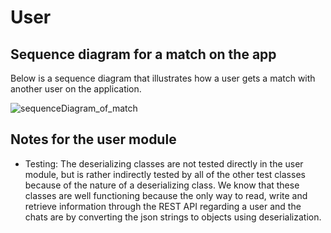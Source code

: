 # User 

## Sequence diagram for a match on the app

Below is a sequence diagram that illustrates how a user gets a match with another user on the application.

![sequenceDiagram_of_match](/uploads/710da31f6e281cbdccb37fdd10625543/sequenceDiagram_of_match.png)

## Notes for the user module

- Testing: The deserializing classes are not tested directly in the user module, but is rather indirectly tested by all of the other test classes because of the nature of a deserializing class. We know that these classes are well functioning because the only way to read, write and retrieve information through the REST API regarding a user and the chats are by converting the json strings to objects using deserialization.

